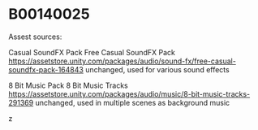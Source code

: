 # B00140025

 Assest sources:

Casual SoundFX Pack
Free Casual SoundFX Pack
https://assetstore.unity.com/packages/audio/sound-fx/free-casual-soundfx-pack-164843
unchanged, used for various sound effects

8 Bit Music Pack
8 Bit Music Tracks
https://assetstore.unity.com/packages/audio/music/8-bit-music-tracks-291369
unchanged, used in multiple scenes as background music

z
